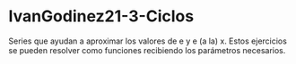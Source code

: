 # IvanGodinez21-3-Ciclos
Series que ayudan a aproximar los valores de e y e (a la) x. Estos ejercicios se pueden resolver como funciones recibiendo los parámetros necesarios.
